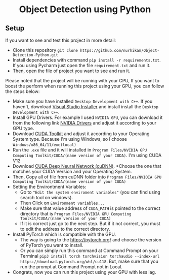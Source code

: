 <div align="center">
  <h1>Object Detection using Python</h1> 
</div>

## Setup

If you want to see and test this project in more detail:

- Clone this repository `git clone https://github.com/nurhikam/Object-Detection-Python.git`
- Install dependencies with command `pip install -r requirements.txt`. If you using Pycharm just open the file `requirement.txt` and run it.
- Then, open the file of project you want to see and run it.

Please noted that the project will be running with your CPU,
If you want to boost the perform when running this project using your GPU, you can follow the steps below:

- Make sure you have installed `Desktop Development with C++`. If you haven't, download [Visual Studio Installer](https://visualstudio.microsoft.com/downloads/) and install install the `Desktop Development with C++`.
- Install GPU Drivers. For example I used `NVIDIA GPU`, you can download it from the following link [NVIDIA Drivers](https://www.nvidia.com/Download/index.aspx?lang=en-us) and adjust it according to your GPU type.
- Download [CUDA Toolkit](https://developer.nvidia.com/cuda-downloads) and adjust it according to your Operating System type. Because I'm using Windows, so I choose `Windows/x86_64/11/exe(local)`
- Run the `.exe` file and it will installed in `Program Files/NVIDIA GPU Computing Toolkit/CUDA/(name version of your CUDA)`. I'm using CUDA V12
- Download [CUDA Deep Neural Network (cuDNN)](https://developer.nvidia.com/rdp/cudnn-download). *Choose the one that matches your CUDA Version and your Operating System.
- Then, Copy all of file from cuDNN folder into `Program Files/NVIDIA GPU Computing Toolkit/CUDA/(name version of your CUDA)`
- Setting the Environtment Variables:
  - Go to `"Edit the system enviroment variables"` (you can find using search tool on windows). 
  - Then Click on `Environment variables...`
  - Make sure that value address of `CUDA_PATH` is pointed to the correct directory that is `Program Files/NVIDIA GPU Computing Toolkit/CUDA/(name version of your CUDA)`
  - If it is correct just go to the next step. But if it not correct, you must to edit the address to the correct directory.
- Install PyTorch which is compatible with the GPU. 
  - The way is going to the https://pytorch.org/ and choose the version of PyTorch you want to install. 
  - Or you can simply run this command at Command Prompt on your Terminal `pip3 install torch torchvision torchaudio --index-url https://download.pytorch.org/whl/cu118`. But, make sure that you run the prompt at Command Prompt not in Local.
- Congrats, now you can run this project using your GPU with less lag.

